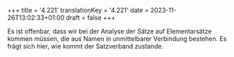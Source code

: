 +++
title = '4.221'
translationKey = '4.221'
date = 2023-11-26T13:02:33+01:00
draft = false
+++

Es ist offenbar, dass wir bei der Analyse der Sätze auf Elementarsätze kommen müssen, die aus Namen in unmittelbarer Verbindung bestehen.
Es frägt sich hier, wie kommt der Satzverband zustande.
